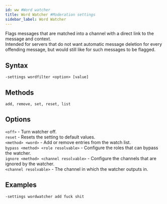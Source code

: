 ```yaml
---
id: ww #Word watcher
title: Word Watcher #Moderation settings
sidebar_label: Word Watcher
---
```


Flags messages that are matched into a channel with a direct link to the message and context.  
Intended for servers that do not want automatic message deletion for every offending message, but would still like for such messages to be flagged.

## Syntax  
`-settings wordfilter <option> [value]`  

## Methods  
`add, remove, set, reset, list`  

## Options  
`<off>` - Turn watcher off.  
`reset` - Resets the setting to default values.  
`<method> <word>` - Add or remove entries from the watch list.  
`bypass <method> <role resolvable>` - Configure the roles that can bypass the watcher.  
`ignore <method> <channel resolvable>` - Configure the channels that are ignored by the watcher.  
`<channel resolvable>` - The channel in which the watcher outputs in.

## Examples  
`-settings wordwatcher add fuck shit`